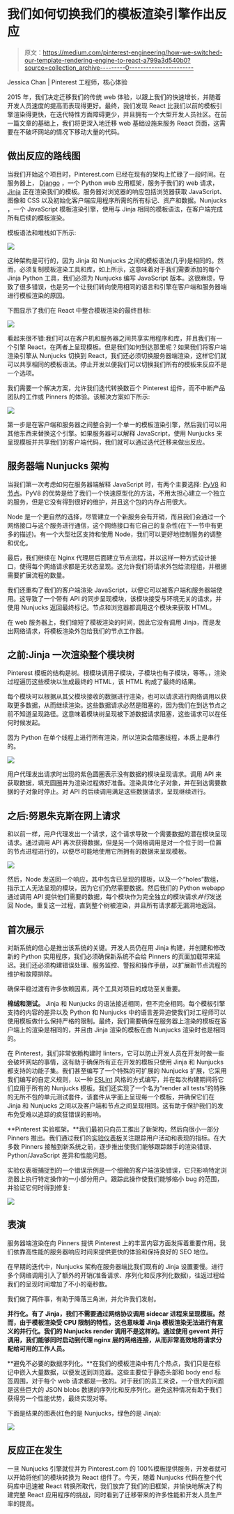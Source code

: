 # 我们如何切换我们的模板渲染引擎作出反应

> 原文：<https://medium.com/pinterest-engineering/how-we-switched-our-template-rendering-engine-to-react-a799a3d540b0?source=collection_archive---------0----------------------->

Jessica Chan | Pinterest 工程师，核心体验

2015 年，我们决定迁移我们的传统 web 体验，以跟上我们的快速增长，并随着开发人员速度的提高而表现得更好。最终，我们发现 React 比我们以前的模板引擎渲染得更快，在迭代特性方面障碍更少，并且拥有一个大型开发人员社区。在前一篇文章的基础上，我们将更深入地迁移 web 基础设施来服务 React 页面，这需要在不破坏网站的情况下移动大量的代码。

## 做出反应的路线图

当我们开始这个项目时，Pinterest.com 已经在现有的架构上忙碌了一段时间。在服务器上， [Django](https://www.djangoproject.com/) ，一个 Python web 应用框架，服务于我们的 web 请求， [Jinja](http://jinja.pocoo.org/) 正在渲染我们的模板。服务器对浏览器的响应包括浏览器获取 JavaScript、图像和 CSS 以及初始化客户端应用程序所需的所有标记、资产和数据。Nunjucks ，一个 JavaScript 模板渲染引擎，使用与 Jinja 相同的模板语法，在客户端完成所有后续的模板渲染。

模板语法和堆栈如下所示:

![](img/9ada3394d0ae0e34e7056b004c69c58c.png)

这种架构是可行的，因为 Jinja 和 Nunjucks 之间的模板语法(几乎)是相同的。然而，必须复制模板渲染工具和库，如上所示，这意味着对于我们需要添加的每个 Jinja Python 工具，我们必须为 Nunjucks 编写 JavaScript 版本。这很麻烦，导致了很多错误，也是另一个让我们转向使用相同的语言和引擎在客户端和服务器端进行模板渲染的原因。

下图显示了我们在 React 中整合模板渲染的最终目标:

![](img/820d03e2e3ef9b13abce61e4dcfc2495.png)

看起来很不错:我们可以在客户机和服务器之间共享实用程序和库，并且我们有一个引擎 React，在两者上呈现模板。但是我们如何到达那里呢？如果我们将客户端渲染引擎从 Nunjucks 切换到 React，我们还必须切换服务器端渲染，这样它们就可以共享相同的模板语法。停止开发以便我们可以切换我们所有的模板来反应不是一个选项。

我们需要一个解决方案，允许我们迭代转换数百个 Pinterest 组件，而不中断产品团队的工作或 Pinners 的体验。该解决方案如下所示:

![](img/b916c0d2736b05ad4e8bfd4763733d88.png)

第一步是在客户端和服务器之间整合到一个单一的模板渲染引擎，然后我们可以用其他东西来替换这个引擎。如果服务器可以解释 JavaScript，使用 Nunjucks 来呈现模板并共享我们的客户端代码，我们就可以通过迭代迁移来做出反应。

## 服务器端 Nunjucks 架构

当我们第一次考虑如何在服务器端解释 JavaScript 时，有两个主要选择: [PyV8](https://code.google.com/archive/p/pyv8/) 和[节点](https://nodejs.org)。PyV8 的优势是给了我们一个快速原型化的方法，不用太担心建立一个独立的服务，但是它没有得到很好的维护，并且这个包的内存占用很大。

Node 是一个更自然的选择，尽管建立一个新服务会有开销，而且我们会通过一个网络接口与这个服务进行通信，这个网络接口有它自己的复杂性(在下一节中有更多的描述)。有一个大型社区支持和使用 Node，我们可以更好地控制服务的调整和优化。

最后，我们继续在 Nginx 代理层后面建立节点流程，并以这样一种方式设计接口，使得每个网络请求都是无状态呈现。这允许我们将请求外包给流程组，并根据需要扩展流程的数量。

我们还重构了我们的客户端渲染 JavaScript，以便它可以被客户端和服务器端使用。这导致了一个带有 API 的同步呈现模块，该模块接受与环境无关的请求，并使用 Nunjucks 返回最终标记。节点和浏览器都调用这个模块来获取 HTML。

在 web 服务器上，我们缩短了模板渲染的时间，因此它没有调用 Jinja，而是发出网络请求，将模板渲染外包给我们的节点工作器。

## 之前:Jinja 一次渲染整个模块树

Pinterest 模板的结构是树。根模块调用子模块，子模块也有子模块，等等。，渲染过程遍历这些模块以生成最终的 HTML，该 HTML 构成了最终的结果。

每个模块可以根据从其父模块接收的数据进行渲染，也可以请求进行网络调用以获取更多数据，从而继续渲染。这些数据请求必然是阻塞的，因为我们在到达节点之前不知道呈现路径。这意味着模块树呈现被下游数据请求阻塞，这些请求可以在任何时候发起。

因为 Python 在单个线程上进行所有渲染，所以渲染会阻塞线程，本质上是串行的。

![](img/5f47634a36c1c72dfceb9710dde0fbe8.png)

用户代理发出请求时出现的紫色圆圈表示没有数据的模块呈现请求。调用 API 来获取数据，填充圆圈并为渲染过程做好准备。渲染具体化子对象，并在到达需要数据的子对象时停止。对 API 的后续调用满足这些数据请求，呈现继续进行。

## 之后:努恩朱克斯在网上请求

和以前一样，用户代理发出一个请求，这个请求导致一个需要数据的潜在模块呈现请求。通过调用 API 再次获得数据，但是另一个网络调用是对一个位于同一位置的节点进程进行的，以便尽可能地使用它所拥有的数据来呈现模板。

![](img/6c4a0639bd76fb99c4ead3fccdaaf2b3.png)

然后，Node 发送回一个响应，其中包含已呈现的模板，以及一个“holes”数组，指示工人无法呈现的模块，因为它们仍然需要数据。然后我们的 Python webapp 通过调用 API 提供他们需要的数据，每个模块作为完全独立的模块请求*并行*发送回 Node。重复这一过程，直到整个树被渲染，并且所有请求都无漏洞地返回。

## 首次展示

对新系统的信心是推出该系统的关键。开发人员仍在用 Jinja 构建，并创建和修改新的 Python 实用程序，我们必须确保新系统不会给 Pinners 的页面加载带来延迟。我们还必须构建错误处理、服务监控、警报和操作手册，以扩展新节点流程的维护和故障排除。

确保平稳过渡有许多依赖因素，两个工具对项目的成功至关重要。

**棉绒和测试。** Jinja 和 Nunjucks 的语法接近相同，但不完全相同。每个模板引擎支持的内容的差异以及 Python 和 Nunjucks 中的语言差异迫使我们对工程师可以使用模板做什么保持严格的限制。最终，我们需要确保在服务器上渲染的模板在客户端上的渲染是相同的，并且由 Jinja 渲染的模板在由 Nunjucks 渲染时也是相同的。

在 Pinterest，我们非常依赖构建时 linters，它可以防止开发人员在开发时做一些会破坏网站的事情，这有助于确保所有正在开发的模板只使用 Jinja 和 Nunjucks 都支持的功能子集。我们甚至编写了一个特殊的可扩展的 Nunjucks 扩展，它采用我们编写的自定义规则，以一种 [ESLint](http://eslint.org/) 风格的方式编写，并在每次构建期间将它们应用于所有的 Nunjucks 模板。我们还实现了一个名为“render all tests”的特殊的无所不包的单元测试套件，该套件从字面上呈现每一个模板，并确保它们在 Jinja 和 Nunjucks 之间以及客户端和节点之间呈现相同。这有助于保护我们的发布免受难以追踪的疯狂错误的影响。

**Pinterest 实验框架。**我们最初只向员工推出了新架构，然后向很小一部分 Pinners 推出。我们通过我们的[实验仪表板](https://engineering.pinterest.com/blog/monitoring-ab-experiments-real-time)关注跟踪用户活动和表现的指标。在大多数 Pinners 接触到新系统之前，逐步推出使我们能够跟踪棘手的渲染错误、Python/JavaScript 差异和性能问题。

实验仪表板捕捉到的一个错误示例是一个细微的客户端渲染错误，它只影响特定浏览器上执行特定操作的一小部分用户。跟踪此操作使我们能够缩小 bug 的范围，并验证它何时得到修复:

![](img/74dc45e394dad682747dae44a2545b57.png)

## 表演

服务器端渲染在向 Pinners 提供 Pinterest 上的丰富内容方面发挥着重要作用。我们依靠高性能的服务器响应时间来提供更快的体验和保持良好的 SEO 地位。

在早期的迭代中，Nunjucks 架构在服务器端比我们现有的 Jinja 设置要慢。进行多个网络调用引入了额外的开销(准备请求、序列化和反序列化数据)，往返过程给我们的呈现时间增加了不小的毫秒数。

我们做了两件事，有助于降落三角洲，并允许我们发射。

**并行化。有了 Jinja，我们不需要通过网络协议调用 sidecar 进程来呈现模板。然而，由于模板渲染受 CPU 限制的特性，这也意味着 Jinja 模板渲染无法进行有意义的并行化。我们的 Nunjucks render 调用不是这样的。通过使用 gevent 并行调用，我们能够同时启动到代理 nginx 层的网络连接，从而非常高效地将请求分配给可用的工作人员。**

**避免不必要的数据序列化。**在我们的模板渲染中有几个热点，我们只是在标记中嵌入大量数据，以便发送到浏览器。这些主要位于静态头部和 body end 标签周围，对于每个 web 请求都是一致的。对于我们的员工来说，一个很大的问题是这些巨大的 JSON blobs 数据的序列化和反序列化。避免这种情况有助于我们获得另一个性能优势，最终实现对等。

下面是结果的图表(红色的是 Nunjucks，绿色的是 Jinja):

![](img/4ffb24e37dc95a9bc7e4ed9d5c2ed145.png)

## 反应正在发生

一旦 Nunjucks 引擎就位并为 Pinterest.com 的 100%模板提供服务，开发者就可以开始将他们的模块转换为 React 组件了。今天，随着 Nunjucks 代码在整个代码库中迅速被 React 转换所取代，我们放弃了我们的旧框架，并愉快地解决了构建完整 React 应用程序的挑战，同时看到了迁移带来的许多性能和开发人员生产率的提高。